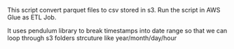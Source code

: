 This script convert parquet files to csv stored in s3. Run the script in AWS Glue as ETL Job.

It uses pendulum library to break timestamps into date range so that we can loop through s3 folders strcuture like year/month/day/hour
